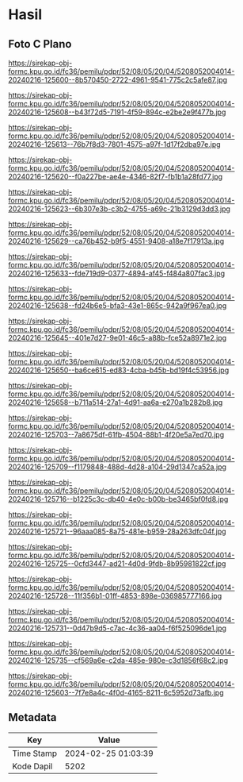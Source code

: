 # Hasil

## Foto C Plano

https://sirekap-obj-formc.kpu.go.id/fc36/pemilu/pdpr/52/08/05/20/04/5208052004014-20240216-125600--8b570450-2722-4961-9541-775c2c5afe87.jpg

https://sirekap-obj-formc.kpu.go.id/fc36/pemilu/pdpr/52/08/05/20/04/5208052004014-20240216-125608--b43f72d5-7191-4f59-894c-e2be2e9f477b.jpg

https://sirekap-obj-formc.kpu.go.id/fc36/pemilu/pdpr/52/08/05/20/04/5208052004014-20240216-125613--76b7f8d3-7801-4575-a97f-1d17f2dba97e.jpg

https://sirekap-obj-formc.kpu.go.id/fc36/pemilu/pdpr/52/08/05/20/04/5208052004014-20240216-125620--f0a227be-ae4e-4346-82f7-fb1b1a28fd77.jpg

https://sirekap-obj-formc.kpu.go.id/fc36/pemilu/pdpr/52/08/05/20/04/5208052004014-20240216-125623--6b307e3b-c3b2-4755-a69c-21b3129d3dd3.jpg

https://sirekap-obj-formc.kpu.go.id/fc36/pemilu/pdpr/52/08/05/20/04/5208052004014-20240216-125629--ca76b452-b9f5-4551-9408-a18e7f17913a.jpg

https://sirekap-obj-formc.kpu.go.id/fc36/pemilu/pdpr/52/08/05/20/04/5208052004014-20240216-125633--fde719d9-0377-4894-af45-f484a807fac3.jpg

https://sirekap-obj-formc.kpu.go.id/fc36/pemilu/pdpr/52/08/05/20/04/5208052004014-20240216-125638--fd24b6e5-bfa3-43e1-865c-942a9f967ea0.jpg

https://sirekap-obj-formc.kpu.go.id/fc36/pemilu/pdpr/52/08/05/20/04/5208052004014-20240216-125645--401e7d27-9e01-46c5-a88b-fce52a8971e2.jpg

https://sirekap-obj-formc.kpu.go.id/fc36/pemilu/pdpr/52/08/05/20/04/5208052004014-20240216-125650--ba6ce615-ed83-4cba-b45b-bd19f4c53956.jpg

https://sirekap-obj-formc.kpu.go.id/fc36/pemilu/pdpr/52/08/05/20/04/5208052004014-20240216-125658--b711a514-27a1-4d91-aa6a-e270a1b282b8.jpg

https://sirekap-obj-formc.kpu.go.id/fc36/pemilu/pdpr/52/08/05/20/04/5208052004014-20240216-125703--7a8675df-61fb-4504-88b1-4f20e5a7ed70.jpg

https://sirekap-obj-formc.kpu.go.id/fc36/pemilu/pdpr/52/08/05/20/04/5208052004014-20240216-125709--f1179848-488d-4d28-a104-29d1347ca52a.jpg

https://sirekap-obj-formc.kpu.go.id/fc36/pemilu/pdpr/52/08/05/20/04/5208052004014-20240216-125716--b1225c3c-db40-4e0c-b00b-be3465bf0fd8.jpg

https://sirekap-obj-formc.kpu.go.id/fc36/pemilu/pdpr/52/08/05/20/04/5208052004014-20240216-125721--96aaa085-8a75-481e-b959-28a263dfc04f.jpg

https://sirekap-obj-formc.kpu.go.id/fc36/pemilu/pdpr/52/08/05/20/04/5208052004014-20240216-125725--0cfd3447-ad21-4d0d-9fdb-8b95981822cf.jpg

https://sirekap-obj-formc.kpu.go.id/fc36/pemilu/pdpr/52/08/05/20/04/5208052004014-20240216-125728--11f356b1-01ff-4853-898e-036985777166.jpg

https://sirekap-obj-formc.kpu.go.id/fc36/pemilu/pdpr/52/08/05/20/04/5208052004014-20240216-125731--0d47b9d5-c7ac-4c36-aa04-f6f525096de1.jpg

https://sirekap-obj-formc.kpu.go.id/fc36/pemilu/pdpr/52/08/05/20/04/5208052004014-20240216-125735--cf569a6e-c2da-485e-980e-c3d1856f68c2.jpg

https://sirekap-obj-formc.kpu.go.id/fc36/pemilu/pdpr/52/08/05/20/04/5208052004014-20240216-125603--7f7e8a4c-4f0d-4165-8211-6c5952d73afb.jpg


## Metadata

| Key        | Value               |
| ---------- | ------------------- |
| Time Stamp | 2024-02-25 01:03:39 |
| Kode Dapil | 5202                |



